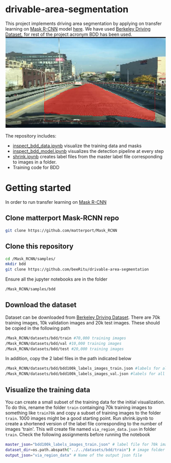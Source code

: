 # drivable-area-segmentation
This project implements driving area segmentation by applying on transfer learning on [Mask R-CNN](https://arxiv.org/abs/1703.06870) model [here](https://github.com/matterport/Mask_RCNN). We have used [Berkeley Driving Dataset](http://bdd-data.berkeley.edu/), for rest of the project acronym BDD has been used. 
![Instance Segmentation Sample](assets/DrivableArea.JPG)

The repository includes:
* [inspect_bdd_data.ipynb](inspect_bdd_data.ipynb) visualize the training data and masks
* [inspect_bdd_model.ipynb](inspect_bdd_model.ipynb) visualizes the detection pipeline at every step
* [shrink.ipynb](shrink.ipynb) creates label files from the master label file corresponding to images in a folder. 
* Training code for BDD 
# Getting started 
In order to run transfer learning on [Mask R-CNN](https://arxiv.org/abs/1703.06870) 
## Clone matterport Mask-RCNN repo
```bash
git clone https://github.com/matterport/Mask_RCNN
```
## Clone this repository 
```bash
cd /Mask_RCNN/samples/
mkdir bdd
git clone https://github.com/beeRitu/drivable-area-segmentation
```
Ensure all the jupyter notebooks are in the folder 
```bash
/Mask_RCNN/samples/bdd
```
## Download the dataset
Dataset can be downloaded from [Berkeley Driving Dataset](http://bdd-data.berkeley.edu/). There are 70k training images, 10k validation images and 20k test images. These should be copied in the following path 
```bash
/Mask_RCNN/datasets/bdd/train #70,000 training images
/Mask_RCNN/datasets/bdd/val #10,000 training images
/Mask_RCNN/datasets/bdd/test #20,000 training images
```
In addition, copy the 2 label files in the path indicated below
```bash
/Mask_RCNN/datasets/bdd/bdd100k_labels_images_train.json #labels for all 70,000 training images
/Mask_RCNN/datasets/bdd/bdd100k_labels_images_val.json #labels for all 10,000 validation images
```
## Visualize the training data 
You can create a small subset of the training data for the initial visualization. To do this, rename the folder `train` containging 70k training images to something like `train70k` and copy a subset of training images to the folder `train`. 1000 images might be a good starting point. Run shrink.ipynb to create a shortened version of the label file corresponding to the number of images 'train'. This will create file named `via_region_data.json` in folder `train`. Check the following assignments before running the notebook
```bash
master_json="bdd100k_labels_images_train.json" # label file for 70k images in /Mask_RCNN/datasets/bdd/
dataset_dir=os.path.abspath("../../datasets/bdd/train") # image folder where json file will be created
output_json="via_region_data" # Name of the output json file 
```
